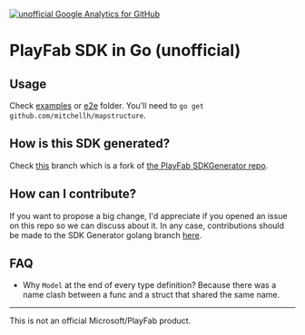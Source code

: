 [![unofficial Google Analytics for GitHub](https://gaforgithub.azurewebsites.net/api?repo=PlayFabSDKGo)](https://github.com/dgkanatsios/gaforgithub)
# PlayFab SDK in Go (unofficial)

## Usage

Check [examples](examples) or [e2e](e2e) folder. You'll need to `go get github.com/mitchellh/mapstructure`.

## How is this SDK generated?

Check [this](https://github.com/dgkanatsios/SDKGenerator/tree/golang) branch which is a fork of [the PlayFab SDKGenerator repo](https://github.com/PlayFab/SDKGenerator).

## How can I contribute?

If you want to propose a big change, I'd appreciate if you opened an issue on this repo so we can discuss about it. In any case, contributions should be made to the SDK Generator golang branch [here](https://github.com/dgkanatsios/SDKGenerator/tree/golang).

## FAQ

- Why `Model` at the end of every type definition?
Because there was a name clash between a func and a struct that shared the same name.

---
This is not an official Microsoft/PlayFab product.